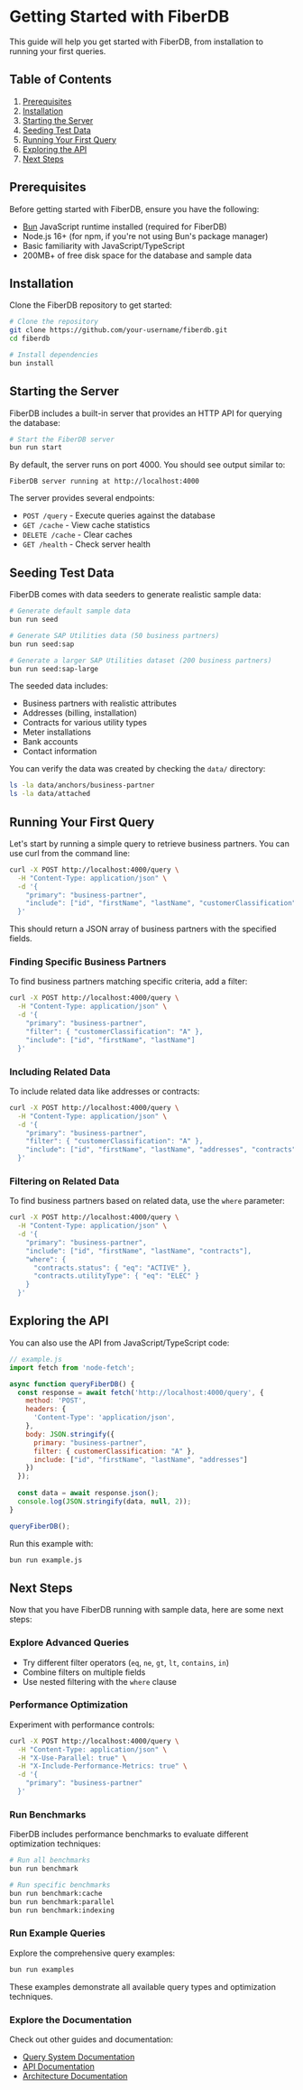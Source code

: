 # Getting Started with FiberDB

This guide will help you get started with FiberDB, from installation to running your first queries.

## Table of Contents

1. [Prerequisites](#prerequisites)
2. [Installation](#installation)
3. [Starting the Server](#starting-the-server)
4. [Seeding Test Data](#seeding-test-data)
5. [Running Your First Query](#running-your-first-query)
6. [Exploring the API](#exploring-the-api)
7. [Next Steps](#next-steps)

## Prerequisites

Before getting started with FiberDB, ensure you have the following:

- [Bun](https://bun.sh) JavaScript runtime installed (required for FiberDB)
- Node.js 16+ (for npm, if you're not using Bun's package manager)
- Basic familiarity with JavaScript/TypeScript
- 200MB+ of free disk space for the database and sample data

## Installation

Clone the FiberDB repository to get started:

```bash
# Clone the repository
git clone https://github.com/your-username/fiberdb.git
cd fiberdb

# Install dependencies
bun install
```

## Starting the Server

FiberDB includes a built-in server that provides an HTTP API for querying the database:

```bash
# Start the FiberDB server
bun run start
```

By default, the server runs on port 4000. You should see output similar to:

```
FiberDB server running at http://localhost:4000
```

The server provides several endpoints:
- `POST /query` - Execute queries against the database
- `GET /cache` - View cache statistics
- `DELETE /cache` - Clear caches
- `GET /health` - Check server health

## Seeding Test Data

FiberDB comes with data seeders to generate realistic sample data:

```bash
# Generate default sample data
bun run seed

# Generate SAP Utilities data (50 business partners)
bun run seed:sap

# Generate a larger SAP Utilities dataset (200 business partners)
bun run seed:sap-large
```

The seeded data includes:
- Business partners with realistic attributes
- Addresses (billing, installation)
- Contracts for various utility types
- Meter installations
- Bank accounts
- Contact information

You can verify the data was created by checking the `data/` directory:

```bash
ls -la data/anchors/business-partner
ls -la data/attached
```

## Running Your First Query

Let's start by running a simple query to retrieve business partners. You can use curl from the command line:

```bash
curl -X POST http://localhost:4000/query \
  -H "Content-Type: application/json" \
  -d '{
    "primary": "business-partner",
    "include": ["id", "firstName", "lastName", "customerClassification"]
  }'
```

This should return a JSON array of business partners with the specified fields.

### Finding Specific Business Partners

To find business partners matching specific criteria, add a filter:

```bash
curl -X POST http://localhost:4000/query \
  -H "Content-Type: application/json" \
  -d '{
    "primary": "business-partner",
    "filter": { "customerClassification": "A" },
    "include": ["id", "firstName", "lastName"]
  }'
```

### Including Related Data

To include related data like addresses or contracts:

```bash
curl -X POST http://localhost:4000/query \
  -H "Content-Type: application/json" \
  -d '{
    "primary": "business-partner",
    "filter": { "customerClassification": "A" },
    "include": ["id", "firstName", "lastName", "addresses", "contracts"]
  }'
```

### Filtering on Related Data

To find business partners based on related data, use the `where` parameter:

```bash
curl -X POST http://localhost:4000/query \
  -H "Content-Type: application/json" \
  -d '{
    "primary": "business-partner",
    "include": ["id", "firstName", "lastName", "contracts"],
    "where": {
      "contracts.status": { "eq": "ACTIVE" },
      "contracts.utilityType": { "eq": "ELEC" }
    }
  }'
```

## Exploring the API

You can also use the API from JavaScript/TypeScript code:

```javascript
// example.js
import fetch from 'node-fetch';

async function queryFiberDB() {
  const response = await fetch('http://localhost:4000/query', {
    method: 'POST',
    headers: {
      'Content-Type': 'application/json',
    },
    body: JSON.stringify({
      primary: "business-partner",
      filter: { customerClassification: "A" },
      include: ["id", "firstName", "lastName", "addresses"]
    })
  });
  
  const data = await response.json();
  console.log(JSON.stringify(data, null, 2));
}

queryFiberDB();
```

Run this example with:

```bash
bun run example.js
```

## Next Steps

Now that you have FiberDB running with sample data, here are some next steps:

### Explore Advanced Queries

- Try different filter operators (`eq`, `ne`, `gt`, `lt`, `contains`, `in`)
- Combine filters on multiple fields
- Use nested filtering with the `where` clause

### Performance Optimization

Experiment with performance controls:

```bash
curl -X POST http://localhost:4000/query \
  -H "Content-Type: application/json" \
  -H "X-Use-Parallel: true" \
  -H "X-Include-Performance-Metrics: true" \
  -d '{
    "primary": "business-partner"
  }'
```

### Run Benchmarks

FiberDB includes performance benchmarks to evaluate different optimization techniques:

```bash
# Run all benchmarks
bun run benchmark

# Run specific benchmarks
bun run benchmark:cache
bun run benchmark:parallel
bun run benchmark:indexing
```

### Run Example Queries

Explore the comprehensive query examples:

```bash
bun run examples
```

These examples demonstrate all available query types and optimization techniques.

### Explore the Documentation

Check out other guides and documentation:
- [Query System Documentation](../query-system/README.md)
- [API Documentation](../api/README.md)
- [Architecture Documentation](../architecture/README.md)